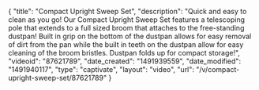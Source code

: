 {
    "title": "Compact Upright Sweep Set",
    "description": "Quick and easy to clean as you go! Our Compact Upright Sweep Set features a telescoping pole that extends to a full sized broom that attaches to the free-standing dustpan! Built in grip on the bottom of the dustpan allows for easy removal of dirt from the pan while the built in teeth on the dustpan allow for easy cleaning of the broom bristles. Dustpan folds up for compact storage!",
    "videoid": "87621789",
    "date_created": "1491939559",
    "date_modified": "1491940117",
    "type": "captivate",
    "layout": "video",
    "url": "\/v\/compact-upright-sweep-set\/87621789"
}